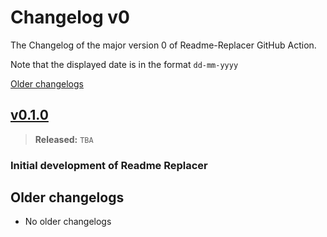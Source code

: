 # Changelog v0

The Changelog of the major version 0 of Readme-Replacer GitHub Action.

Note that the displayed date is in the format `dd-mm-yyyy`

[Older changelogs](#older-changelogs)

## [v0.1.0]
> **Released:** `TBA`

### Initial development of Readme Replacer

[v0.1.0]: https://github.com/Readme-Workflows/readme-replacer/releases/tag/v0.1.0

## Older changelogs
- No older changelogs
